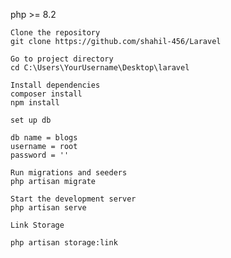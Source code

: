 php >= 8.2

    Clone the repository
    git clone https://github.com/shahil-456/Laravel

    Go to project directory
    cd C:\Users\YourUsername\Desktop\laravel

    Install dependencies
    composer install
    npm install

    set up db

    db name = blogs 
    username = root 
    password = ''

    Run migrations and seeders
    php artisan migrate

    Start the development server
    php artisan serve

    Link Storage

    php artisan storage:link
